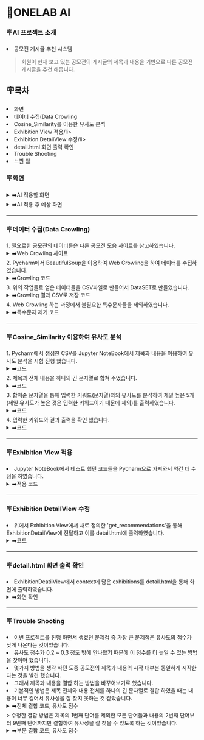 <h1>🤖ONELAB AI</h1>

<h3>🪧AI 프로젝트 소개</h3>

<li>공모전 게시글 추천 시스템</li>

> 회원이 현재 보고 있는 공모전의 게시글의 제목과 내용을 기반으로 다른 공모전 게시글을 추천 해줍니다.

<h2>🪧목차</h2>

<li>화면</li>
<li>데이터 수집(Data Crowling</li>
<li>Cosine_Similarity를 이용한 유사도 분석</li>
<li>Exhibition View 적용/li>
<li>Exhibition DetailView 수정/li>
<li>detail.html 회면 출력 확인</li>
<li>Trouble Shooting</li>
<li>느낀 점</li>

<h3>🪧화면</h3>
<details><summary>➡️AI 적용할 화면</summary>
<img src="https://github.com/onelab-server-ai/onelab-ai/assets/156397913/1adb14b2-f99b-4a83-aab5-6bfee47e4b79" width="550px">
  <br>
<li>현재는 해당 게시글의 내용과 첨부한 이미지 파일들을 보여주고 있습니다.</li>
</details>

<details><summary>➡️AI 적용 후 예상 화면</summary>
<img src="https://github.com/onelab-server-ai/onelab-ai/assets/156397913/124604cb-f551-4ad7-badf-bb0ed7359e07" width="550px">
  <br>
<li>회원이 현재 보고 있는 공모전 게시글의 제목과 내용을 기반으로 다른 공모전 게시글과의 유사도를 분석하여 하단에 목록을 나타냅니다.</li>
</details>

***

<h3>🪧데이터 수집(Data Crowling)</h3>
1. 필요로한 공모전의 데이터들은 다른 공모전 모음 사이트를 참고하였습니다.
<details><summary>➡️Web Crowling 사이트</summary>
<img src="https://github.com/onelab-server-ai/onelab-ai/assets/156397913/090f2663-948c-425c-b884-67ab771031d8" width="550px">
</details>
2. Pycharm에서 BeautifulSoup을 이용하여 Web Crowling을 하여 데이터를 수집하였습니다.
<details><summary>➡️Crowling 코드</summary>
<img src="https://github.com/onelab-server-ai/onelab-ai/assets/156397913/cda1b2d7-f2c3-4b48-907d-1d0af81c7115" width="550px">
</details>
3. 위의 작업들로 얻은 데이터들을 CSV파일로 만들어서 DataSET로 만들었습니다.
<details><summary>➡️Crowling 결과 CSV로 저장 코드</summary>
<img src="https://github.com/onelab-server-ai/onelab-ai/assets/156397913/ce09e077-63b4-4fa4-a32c-bb1af8ef4fd8" width="550px">
</details>
4. Web Crowling 하는 과정에서 불필요한 특수문자들을 제외하였습니다.
<details><summary>➡️특수문자 제거 코드</summary>
<img src="https://github.com/onelab-server-ai/onelab-ai/assets/156397913/e57984aa-f872-4024-9b61-5007aaa5d40d" width="550px">
</details>

***

<h3>🪧Cosine_Similarity 이용하여 유사도 분석</h3>
1. Pycharm에서 생성한 CSV를 Jupyter NoteBook에서 제목과 내용을 이용하여 유사도 분석을 시험 진행 했습니다.
<details><summary>➡️코드</summary>
<img src="https://github.com/onelab-server-ai/onelab-ai/assets/156397913/b24044be-92e6-4502-a680-d14f9f1d36e2" width="550px">
</details>
2. 제목과 전체 내용을 하나의 긴 문자열로 합쳐 주었습니다.
<details><summary>➡️코드</summary>
<img src="https://github.com/onelab-server-ai/onelab-ai/assets/156397913/a1cc9b62-1b69-4a26-9122-0233ef60cca8="550px">
</details>
3. 합쳐준 문자열을 통해 입력한 키워드(문자열)와의 유사도를 분석하여 제일 높은 5개(제일 유사도가 높은 것은 입력한 키워드이기 때문에 제외)를 출력하였습니다.
<details><summary>➡️코드</summary>
<img src="https://github.com/onelab-server-ai/onelab-ai/assets/156397913/5346eece-047c-425f-93f1-5ed9bd7335b1" width="550px">
</details>
4. 입력한 키워드와 결과 출력을 확인 했습니다.
<details><summary>➡️코드</summary>
<li>입력 키워드</li> 
<img src="https://github.com/onelab-server-ai/onelab-ai/assets/156397913/f147ba9f-273d-4e70-aed1-0bea176ff447" width="550px">
<li>출력된 결과</li>
<img src="https://github.com/onelab-server-ai/onelab-ai/assets/156397913/e2ce8373-53c0-4b12-bbdf-1d474ca5ef16" width="550px">
<li>출력된 결과들의 유사도 점수</li>
<img src="https://github.com/onelab-server-ai/onelab-ai/assets/156397913/351301d6-54b6-4844-a179-a8bceb03b2f2" width="550px">
</details>

***

<h3>🪧Exhibition View 적용</h3>
<li>Jupyter NoteBook에서 테스트 했던 코드들을 Pycharm으로 가져와서 약간 더 수정을 하였습니다.</li>
<details><summary>➡️적용 코드</summary>
  1. 함수 정의 및 모든 데이터 가져오기
    <details><summary>➡️코드</summary>
      <img src="https://github.com/onelab-server-ai/onelab-ai/assets/156397913/c8a37e0f-d313-4977-8b56-81182dfa3a4a" width="800px">
      <li>'get_recommendations' 이라는 함수를 정의하였습니다.</li>
      <li>num_recommendations: 추천할 공모전의 수입니다. 기본값은 4입니다.</li>
      <li>'Exhibition' 모델에서 모든 공모전 데이터를 가져옵니다.</li>
    </details>
  2. 공모전 제목과 내용을 결합하여 수집
    <details><summary>➡️코드</summary>
      <img src="https://github.com/onelab-server-ai/onelab-ai/assets/156397913/9f1e0e83-8372-4d8c-adf3-ad2a4503f211" width="800px">
      <li>각 공모전 게시글의 제목과 내용을 부분 결합하여 리스트로 만듭니다.</li>
      <li>공모전 제목의 첫 단어를 제외하고 공모전 내용의 2번째 부터 9번째의 단어 결합니다.</li>
    </details>
  3. 텍스트 데이터 백터
    <details><summary>➡️코드</summary>
      <img src="https://github.com/onelab-server-ai/onelab-ai/assets/156397913/6985c9cc-4558-4170-8542-ce81d33016de" width="800px">
      <li>'CountVectorizer'를 사용해 전시회 제목과 내용을 벡터화한 다음 'content_vectors'에 저장하였습니다.</li>
    </details>
  4. 코사인 유사도 계산
    <details><summary>➡️코드</summary>
      <img src="https://github.com/onelab-server-ai/onelab-ai/assets/156397913/a5c98613-a345-4e8d-b59c-6b8b6ae57f09" width="800px">
      <li>벡터화된 공모전 데이터 간의 코사인 유사도를 계산합니다.</li>
    </details>
  5. 유사도 점수를 기준으로 정렬
    <details><summary>➡️코드</summary>
      <img src="https://github.com/onelab-server-ai/onelab-ai/assets/156397913/52252f05-bfd8-470c-8a16-c3b60296b15c" width="800px">
      <li>해당 공모전과 다른 공모전 간의 유사도를 나열합니다.</li>
      <li>유사도 점수를 기준으로 내림차순 정렬합니다.</li>
    </details>
  6. 유사한 공모전 선택
    <details><summary>➡️코드</summary>
      <img src="https://github.com/onelab-server-ai/onelab-ai/assets/156397913/dc5040bc-d61c-480f-abd0-9f0f64afbb61" width="800px">
      <li>제일 높은 유사도는 회원이 보고 있는 게시물이기 때문에 제외하고 4개의 유사한 공모전을 선택합니다.</li>
      <li>유사한 공모전의 인덱스를 통해 실제 공모전 데이터를 가져옵니다.</li>
    </details>
  7. 유사한 공모전 반환
    <details><summary>➡️코드</summary>
      <img src="https://github.com/onelab-server-ai/onelab-ai/assets/156397913/37552a84-e53a-4b5c-88a8-681b0e0cd270" width="400px">
      <li>유사한 공모전 리스트를 반환합니다.</li>
    </details>
</details>

***

<h3>🪧Exhibition DetailView 수정</h3>
<li>위에서 Exhibition View에서 새로 정의한 'get_recommendations'을 통해 ExhibitionDetailView에 전달하고 이를 detail.html에 출력하였습니다.</li>
  <details><summary>➡️코드</summary>
    <li>'get_recommendation' 함수를 호출하여 유사한 공모전을 추천받습니다.</li>
    <li>context에 'exhibitions'로 추천 받은 공모전을 담아서 detail.html로 전달합니다.</li>
    <img src="https://github.com/onelab-server-ai/onelab-ai/assets/156397913/4e371c13-6263-402c-b41a-45e83fae0f25" width="550px">
  </details>

***

<h3>🪧detail.html 회면 출력 확인</h3>
<li>ExhibitionDeatilView에서 context에 담은 exhibitions를 detail.html을 통해 화면에 출력하였습니다.</li>
  <details><summary>➡️화면 확인</summary>
    <img src="https://github.com/onelab-server-ai/onelab-ai/assets/156397913/235b8bbc-7a0e-4d6d-b3a5-cc1f46015cc6" width="550px">
    <li>당초에 계획했던 위치에 'AI가 추천하는 공모전' 이라는 제목으로 추천 게시글 4개가 표시 되는 것을 확인하였습니다.</li>
  </details>

***

<h3>🪧Trouble Shooting</h3>
<li>이번 프로젝트를 진행 하면서 생겼던 문제점 중 가장 큰 문제점은 유사도의 점수가 낮게 나온다는 것이었습니다.</li>
<li>유사도 점수가 0.2 ~ 0.3 정도 밖에 안나왔기 때문에 이 점수를 더 높일 수 있는 방법을 찾아야 했습니다.</li>

<li>몇가지 방법을 생각 하던 도중 공모전의 제목과 내용의 시작 대부분 동일하게 시작한다는 것을 발견 했습니다.
<li>그래서 제목과 내용을 결합 하는 방법을 바꾸어보기로 했습니다.
<li>기본적인 방법은 제목 전체와 내용 전체를 하나의 긴 문자열로 결합 하였을 때는 내용이 너무 길어서 유사성을 잘 찾지 못하는 것 같았습니다.
<details><summary>➡️전체 결합 코드, 유사도 점수</summary>
  <img src="https://github.com/onelab-server-ai/onelab-ai/assets/156397913/f64c34d9-3780-4f00-baea-a3508bf2d0e1" width="550px">
  <img src="https://github.com/onelab-server-ai/onelab-ai/assets/156397913/f6c91fc1-61ef-4111-b5d2-be7223783b50" width="550px">
  <li>공모전의 전체 제목과 내용을 결합 하였을 때의 코드와 유사도 점수입니다.</li>
  <li>유사도 점수가 0.41에서 0.45정도로 0.5점을 넘지 못하고 있습니다.</li>
</details>
> 수정한 결합 방법은 제목의 1번째 단어를 제외한 모든 단어들과 내용의 2번째 단어부터 9번째 단어까지만 결합하여 유사성을 잘 찾을 수 있도록 하는 것이었습니다. 
<details><summary>➡️부분 결합 코드, 유사도 점수</summary>
  <img src="https://github.com/onelab-server-ai/onelab-ai/assets/156397913/06f2c8b7-5682-4cf0-b322-a2f90118dd72" width="550px">
  <img src="https://github.com/onelab-server-ai/onelab-ai/assets/156397913/032c1c00-41d8-420a-9601-976d1419ccf8" width="550px">
  <li>공모전의 제목에서 첫번째 단어를 제외한 나머지 전체와 내용에서 2번째 단어부터 9번째 단어까지만 결합하였습니다.</li>
  <li>유사도 점수가 약 0.72로 0.27 정도 상승하였습니다.</li>
</details>





<!--   <details><summary>➡️화면 확인</summary>
    <img src="https://github.com/onelab-server-ai/onelab-ai/assets/156397913/235b8bbc-7a0e-4d6d-b3a5-cc1f46015cc6" width="550px">
    <li>당초에 계획했던 위치에 'AI가 추천하는 공모전' 이라는 제목으로 추천 게시글 4개가 표시 되는 것을 확인하였습니다.</li>
  </details> -->




















